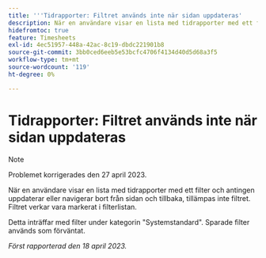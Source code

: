 ```yaml
---
title: '''Tidrapporter: Filtret används inte när sidan uppdateras'
description: När en användare visar en lista med tidrapporter med ett filter och antingen uppdaterar eller navigerar bort från sidan och tillbaka, tillämpas inte filtret. Filtret verkar vara markerat i filterlistan.
hidefromtoc: true
feature: Timesheets
exl-id: 4ec51957-448a-42ac-8c19-dbdc221901b8
source-git-commit: 3bb0ced6eeb5e53bcfc4706f4134d40d5d68a3f5
workflow-type: tm+mt
source-wordcount: '119'
ht-degree: 0%

---
```


# Tidrapporter: Filtret används inte när sidan uppdateras

>[!NOTE]
>
>Problemet korrigerades den 27 april 2023.

När en användare visar en lista med tidrapporter med ett filter och antingen uppdaterar eller navigerar bort från sidan och tillbaka, tillämpas inte filtret. Filtret verkar vara markerat i filterlistan.

Detta inträffar med filter under kategorin &quot;Systemstandard&quot;. Sparade filter används som förväntat.

_Först rapporterad den 18 april 2023._
